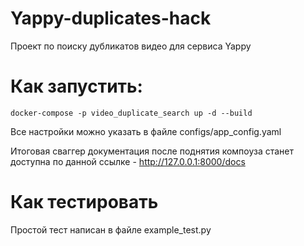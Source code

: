 # Yappy-duplicates-hack
Проект по поиску дубликатов видео для сервиса Yappy

# Как запустить:
```
docker-compose -p video_duplicate_search up -d --build
```

Все настройки можно указать в файле configs/app_config.yaml

Итоговая сваггер документация после поднятия компоуза станет доступна по данной ссылке - http://127.0.0.1:8000/docs

# Как тестировать

Простой тест написан в файле example_test.py